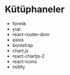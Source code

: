 # Kütüphaneler

- formik
- yup
- react-router-dom
- axios
- bootstrap
- chart.js
- react-chartjs-2
- react-icons
- millify
